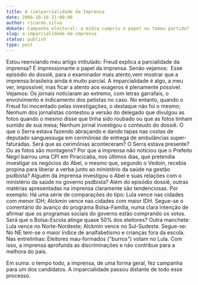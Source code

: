 ```yaml
---
title: A (im)parcialidade da Imprensa
date: 2006-10-16 21:00:00
author: ricardo.silva
debate: Campanha eleitoral: a mídia cumpriu o papel ou tomou partido?
slug: a-imparcialidade-da-imprensa
status: publish 
type: post
---
```


Estou reenviando meu artigo intitulado: Freud explica a parcialidade da imprensa? É impressionante o papel da imprensa. Senão vejamos: 
Esse episódio do dossiê, para o examinador mais atento,vem mostrar que a imprensa brasileira ainda é muito parcial. A imparcialidade é algo, a meu ver, impossível, mas ficar a atento aos exageros é plenamente possível. Vejamos: Os jornais noticiaram ao extremo, com letras garrafais, o envolvimento e indicamento dos petistas no caso. No entanto, quando o Freud foi inocentado pelas investigações, o destaque não foi o mesmo; Nenhum dos jornalistas contestou a versão do delegado que divulgou as fotos quando o mesmo disse que tinha sido roubado ou que as fotos tinham sumido de sua mesa; Nenhum jornal investigou o conteudo do dossiê. O que o Serra estava fazendo abraçando e dando tapas nas costas de deputado sanguessuga em cerimônias de entrega de ambulâncias super-faturadas. Será que as cerimônias aconteceram? O Serra estava presente? Ou as fotos são montagens? Por que a imprensa não noticiou que o Prefeito Negri barrou uma CPI em Piracicaba, nos últimos dias, que pretendia investigar os negócios do Abel, o mesmo que, segundo o Vedoin, recebia propina para liberar a verba junto ao ministério da saúde na gestão psdbista? Alguém da imprensa investigou o Abel e suas relações com o ministério da saúde no governo psdbista? Além do episódio dossiê, outras matérias apresentadas na imprensa claramente são tendenciosas. Por exemplo: Há uma série de comparações do tipo: Lula vence nas cidades com menor IDH; Alckmin vence nas cidades com maior IDH. Segue-se o comentário do avanço do programa Bolsa-Família, numa clara intenção de afirmar que os programas sociais do governo estão comprando os votos. Será que o Bolsa-Escola atinge quase 50% dos eleitores? Outra manchete: Lula vence no Norte-Nordeste; Alckmin vence no Sul-Sudeste. Segue-se: No NE tem-se o maior índice de analfabetismo e crianças fora da escola. Nas entrelinhas: Eleitores mau-formados ("burros") votam no Lula. Com isso, a imprensa aprofunda as discriminações e não contribue para a melhora do país. 


Em suma: o tempo todo, a imprensa, de uma forma geral, fez campanha para um dos candidatos. A imparcialidade passou distante de todo esse processo. 


